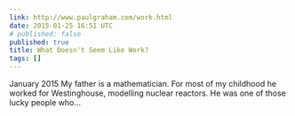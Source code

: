 ```yaml
---
link: http://www.paulgraham.com/work.html
date: 2015-01-25 16:51 UTC
# published: false
published: true
title: What Doesn't Seem Like Work?
tags: []
---
```


January 2015
My father is a mathematician. For most of my childhood he worked for Westinghouse, modelling nuclear reactors.
He was one of those lucky people who…
